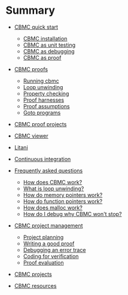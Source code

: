 # Summary

* [CBMC quick start](README.md)
  * [CBMC installation](installation.md)
  * [CBMC as unit testing](cbmc/overview/unit-testing.md)
  * [CBMC as debugging](cbmc/overview/debugging.md)
  * [CBMC as proof]()
* [CBMC proofs](cbmc/overview/README.md)
  * [Running cbmc](cbmc/overview/cbmc.md)
  * [Loop unwinding](cbmc/overview/loop-unwinding.md)
  * [Property checking](cbmc/overview/checking-properties.md)
  * [Proof harnesses](cbmc/overview/proof-harnesses.md)
  * [Proof assumptions](cbmc/overview/proof-assumptions.md)
  * [Goto programs]()
* [CBMC proof projects](starter-kit/overview/README.md)

* [CBMC viewer]()
* [Litani]()
* [Continuous integration]()

* [Frequently asked questions](faq/README.md)
  * [How does CBMC work?](faq/cbmc.md)
  * [What is loop unwinding?](faq/loop-unwinding.md)
  * [How do memory pointers work?](faq/memory-model.md)
  * [How do function pointers work?]()
  * [How does malloc work?](faq/malloc.md)
  * [How do I debug why CBMC won't stop?](faq/termination.md)

* [CBMC project management](management/README.md)
  * [Project planning](management/Plan-your-proof.md)
  * [Writing a good proof](management/Write-a-good-proof.md)
  * [Debugging an error trace](management/Debug-an-error-trace.md)
  * [Coding for verification](management/Code-for-verification.md)
  * [Proof evaluation](management/Code-review-for-proofs.md)

* [CBMC projects](projects.md)

* [CBMC resources](resources.md)